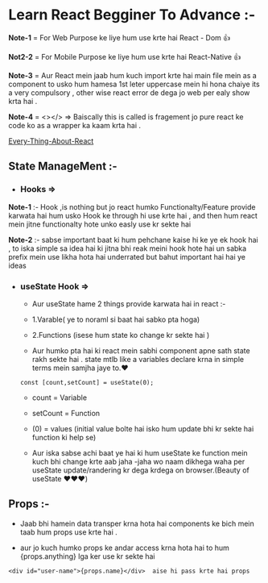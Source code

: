 # Learn React Begginer To Advance :-

**Note-1** = For Web Purpose ke liye hum use krte hai React - Dom 👍

**Not2-2** = For Mobile Purpose ke liye hum use krte hai React-Native 👍

**Note-3** = Aur React mein jaab hum kuch import krte hai main file mein as a component to usko hum hamesa 1st leter uppercase mein hi hona chaiye its a very compulsory , other wise react error de dega jo web per ealy show krta hai .

**Note-4** = <></> => Baiscally this is called is fragement jo pure react ke code ko as a wrapper ka kaam krta hai .

[Every-Thing-About-React](https://react.dev/learn)


## State ManageMent :-

- ### Hooks =>

**Note-1** :- Hook ,is nothing but jo react humko Functionalty/Feature provide karwata hai hum usko Hook ke through hi use krte hai , and then hum react mein jitne functionalty hote unko easly use kr sekte hai 

**Note-2** :- sabse important baat ki hum pehchane kaise hi ke ye ek hook hai , to iska simple sa idea hai ki jitna bhi reak meini hook hote hai un sabka prefix mein use likha hota hai underrated but bahut important hai hai ye ideas

 - ### useState Hook =>

    - Aur useState hame 2 things provide karwata hai in react :-

    -  1.Varable( ye to noraml si baat hai sabko pta hoga)
    -  2.Functions (isese hum state ko change kr sekte hai )

    - Aur humko pta hai ki react mein sabhi component apne sath state rakh sekte hai . state mtlb like a variables declare krna in simple terms mein samjha jaye to.❤️

    ```React
    const [count,setCount] = useState(0);
    ```

   - count = Variable

   - setCount = Function

   - (0) = values (initial value bolte hai isko hum update bhi kr sekte hai function ki help se)

   - Aur iska sabse achi baat ye hai ki hum useState ke function mein kuch bhi change krte aab jaha -jaha wo naam dikhega waha per useState update/randering kr dega krdega on browser.(Beauty of useState ❤️❤️❤️)


## Props :- 

   - Jaab bhi hamein data transper krna hota hai components ke bich mein taab hum props use krte hai .

  - aur jo kuch humko props ke andar access krna hota hai to hum {props.anything} lga ker use kr sekte hai 

  ```react
  <div id="user-name">{props.name}</div>  aise hi pass krte hai props
  ``` 
